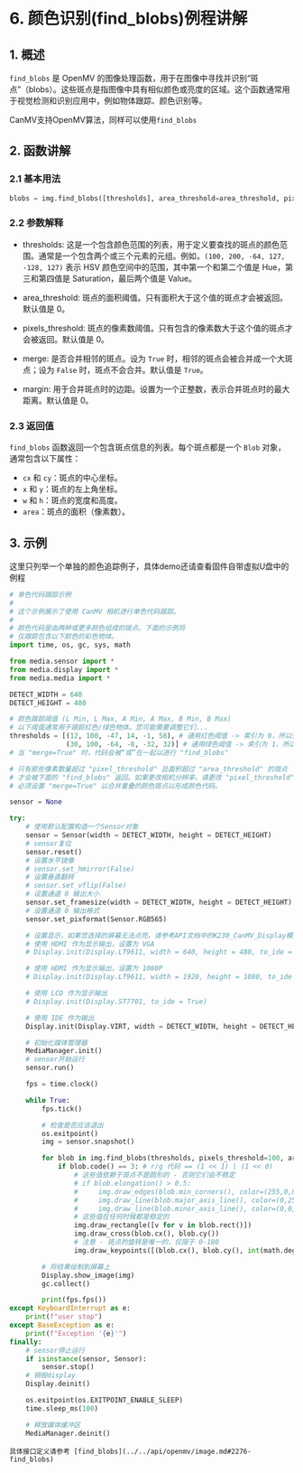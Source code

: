 # 6. 颜色识别(find_blobs)例程讲解

## 1. 概述

`find_blobs` 是 OpenMV 的图像处理函数，用于在图像中寻找并识别“斑点”（blobs）。这些斑点是指图像中具有相似颜色或亮度的区域。这个函数通常用于视觉检测和识别应用中，例如物体跟踪、颜色识别等。

CanMV支持OpenMV算法，同样可以使用`find_blobs`

## 2. 函数讲解

### 2.1 基本用法

```python
blobs = img.find_blobs([thresholds], area_threshold=area_threshold, pixels_threshold=pixels_threshold, merge=True, margin=0)
```

### 2.2 参数解释

- thresholds: 这是一个包含颜色范围的列表，用于定义要查找的斑点的颜色范围。通常是一个包含两个或三个元素的元组。例如，`(100, 200, -64, 127, -128, 127)` 表示 HSV 颜色空间中的范围，其中第一个和第二个值是 Hue，第三和第四值是 Saturation，最后两个值是 Value。

- area_threshold: 斑点的面积阈值。只有面积大于这个值的斑点才会被返回。默认值是 0。

- pixels_threshold: 斑点的像素数阈值。只有包含的像素数大于这个值的斑点才会被返回。默认值是 0。

- merge: 是否合并相邻的斑点。设为 `True` 时，相邻的斑点会被合并成一个大斑点；设为 `False` 时，斑点不会合并。默认值是 `True`。

- margin: 用于合并斑点时的边距。设置为一个正整数，表示合并斑点时的最大距离。默认值是 0。

### 2.3 返回值

`find_blobs` 函数返回一个包含斑点信息的列表。每个斑点都是一个 `Blob` 对象，通常包含以下属性：

- `cx` 和 `cy`：斑点的中心坐标。
- `x` 和 `y`：斑点的左上角坐标。
- `w` 和 `h`：斑点的宽度和高度。
- `area`：斑点的面积（像素数）。

## 3. 示例

这里只列举一个单独的颜色追踪例子，具体demo还请查看固件自带虚拟U盘中的例程

```python
# 单色代码跟踪示例
#
# 这个示例展示了使用 CanMV 相机进行单色代码跟踪。
#
# 颜色代码是由两种或更多颜色组成的斑点。下面的示例将
# 仅跟踪包含以下颜色的彩色物体。
import time, os, gc, sys, math

from media.sensor import *
from media.display import *
from media.media import *

DETECT_WIDTH = 640
DETECT_HEIGHT = 480

# 颜色跟踪阈值 (L Min, L Max, A Min, A Max, B Min, B Max)
# 以下阈值通常用于跟踪红色/绿色物体。您可能需要调整它们...
thresholds = [(12, 100, -47, 14, -1, 58), # 通用红色阈值 -> 索引为 0，所以代码 == (1 << 0)
              (30, 100, -64, -8, -32, 32)] # 通用绿色阈值 -> 索引为 1，所以代码 == (1 << 1)
# 当 "merge=True" 时，代码会被“或”在一起以进行 "find_blobs"

# 只有那些像素数量超过 "pixel_threshold" 且面积超过 "area_threshold" 的斑点
# 才会被下面的 "find_blobs" 返回。如果更改相机分辨率，请更改 "pixel_threshold" 和 "area_threshold"。
# 必须设置 "merge=True" 以合并重叠的颜色斑点以形成颜色代码。

sensor = None

try:
    # 使用默认配置构造一个Sensor对象
    sensor = Sensor(width = DETECT_WIDTH, height = DETECT_HEIGHT)
    # sensor复位
    sensor.reset()
    # 设置水平镜像
    # sensor.set_hmirror(False)
    # 设置垂直翻转
    # sensor.set_vflip(False)
    # 设置通道 0 输出大小
    sensor.set_framesize(width = DETECT_WIDTH, height = DETECT_HEIGHT)
    # 设置通道 0 输出格式
    sensor.set_pixformat(Sensor.RGB565)

    # 设置显示，如果您选择的屏幕无法点亮，请参考API文档中的K230_CanMV_Display模块API手册自行配置,下面给出四种显示方式
    # 使用 HDMI 作为显示输出，设置为 VGA
    # Display.init(Display.LT9611, width = 640, height = 480, to_ide = True)

    # 使用 HDMI 作为显示输出，设置为 1080P
    # Display.init(Display.LT9611, width = 1920, height = 1080, to_ide = True)

    # 使用 LCD 作为显示输出
    # Display.init(Display.ST7701, to_ide = True)

    # 使用 IDE 作为输出
    Display.init(Display.VIRT, width = DETECT_WIDTH, height = DETECT_HEIGHT, fps = 100)

    # 初始化媒体管理器
    MediaManager.init()
    # sensor开始运行
    sensor.run()

    fps = time.clock()

    while True:
        fps.tick()

        # 检查是否应该退出
        os.exitpoint()
        img = sensor.snapshot()

        for blob in img.find_blobs(thresholds, pixels_threshold=100, area_threshold=100, merge=True):
            if blob.code() == 3: # r/g 代码 == (1 << 1) | (1 << 0)
                # 这些值依赖于斑点不是圆形的 - 否则它们会不稳定
                # if blob.elongation() > 0.5:
                #     img.draw_edges(blob.min_corners(), color=(255,0,0))
                #     img.draw_line(blob.major_axis_line(), color=(0,255,0))
                #     img.draw_line(blob.minor_axis_line(), color=(0,0,255))
                # 这些值在任何时候都是稳定的
                img.draw_rectangle([v for v in blob.rect()])
                img.draw_cross(blob.cx(), blob.cy())
                # 注意 - 斑点的旋转是唯一的，仅限于 0-180
                img.draw_keypoints([(blob.cx(), blob.cy(), int(math.degrees(blob.rotation())))], size=20)

        # 将结果绘制到屏幕上
        Display.show_image(img)
        gc.collect()

        print(fps.fps())
except KeyboardInterrupt as e:
    print(f"user stop")
except BaseException as e:
    print(f"Exception '{e}'")
finally:
    # sensor停止运行
    if isinstance(sensor, Sensor):
        sensor.stop()
    # 销毁display
    Display.deinit()

    os.exitpoint(os.EXITPOINT_ENABLE_SLEEP)
    time.sleep_ms(100)

    # 释放媒体缓冲区
    MediaManager.deinit()
```

```{admonition} 提示
具体接口定义请参考 [find_blobs](../../api/openmv/image.md#2276-find_blobs)
```
